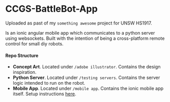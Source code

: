 # CCGS-BattleBot-App
 
Uploaded as past of my `something awesome` project for UNSW HS1917.

Is an ionic angular mobile app which communicates to a python server using websockets. Built with the intention of being a cross-platform remote control for small diy robots.

#### Repo Structure
- **Concept Art**. Located under ```/adobe illustrator```. Contains the design inspiration. 
- **Python Server**. Located under ```/testing servers```. Contains the server logic intended to run on the robot.
- **Mobile App**. Located under ```/mobile app```. Contains the ionic mobile app itself. Setup instructions [here](https://github.com/Yavonix/011-Battlebot-App/tree/master/mobile%20app).
